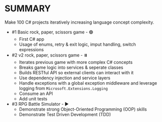 # SUMMARY
Make 100 C# projects iteratively increasing language concept complexity.

* #1 Basic rock, paper, scissors game - 🟢
  * First C# app
  * Usage of enums, retry & exit logic, imput handling, switch expressions
* #2 v2 rock, paper, scissors game - ⏸️
  * Iterates previous game with more complex C# concepts
  * Breaks game logic into services & seperate classes
  * Builds RESTful API so external clients can interact with it
  * Use dependency injection and service layers
  * Handle exceptions with a global exception middleware and leverage logging from `Microsoft.Extensions.Logging`
  * Consume an API
  * Add unit tests
* #3 RPG Battle Simulator - ▶️
  * Demonstrate strong Object-Oriented Programming (OOP) skills
  * Demonstrate Test Driven Development (TDD)
